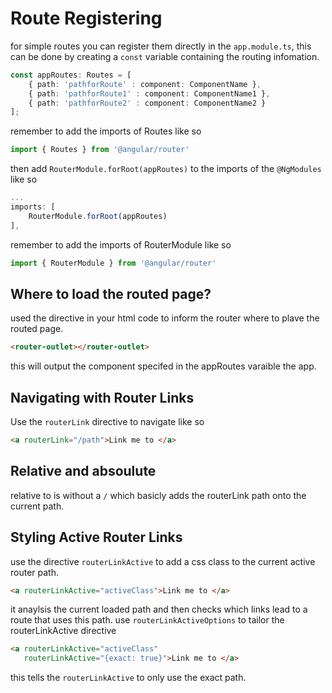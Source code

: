 # Route Registering

for simple routes you can register them directly in the `app.module.ts`, this can be done by 
creating a `const` variable containing the routing infomation.

```typescript
const appRoutes: Routes = [
    { path: 'pathforRoute' : component: ComponentName },
    { path: 'pathforRoute1' : component: ComponentName1 },
    { path: 'pathforRoute2' : component: ComponentName2 }
];
```

remember to add the imports of Routes like so

```typescript
import { Routes } from '@angular/router'
```

then add `RouterModule.forRoot(appRoutes)` to the imports of the `@NgModules` like so

```typescript
...
imports: [
    RouterModule.forRoot(appRoutes)
],
```

remember to add the imports of RouterModule like so

```typescript
import { RouterModule } from '@angular/router'
```
## Where to load the routed page?
used the directive in your html code to inform the router where to plave the routed page.
```html
<router-outlet></router-outlet>
```
this will output the component specifed in the appRoutes varaible the app.

## Navigating with Router Links
Use the `routerLink` directive to navigate like so 

```html
<a routerLink="/path">Link me to </a>
```

## Relative and absoulute
relative to is without a `/` which basicly adds the routerLink path onto the current path. 

## Styling Active Router Links

use the directive `routerLinkActive` to add a css class to the current active router path.

```html
<a routerLinkActive="activeClass">Link me to </a>
```


it anaylsis the current  loaded path and then checks which links lead to a route that uses this path. 
use  `routerLinkActiveOptions` to tailor the routerLinkActive directive
```html
<a routerLinkActive="activeClass"
   routerLinkActive="{exact: true}">Link me to </a>
```
this tells the `routerLinkActive` to only use the exact path.

